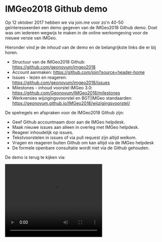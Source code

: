 # IMGeo2018 Github demo

Op 12 oktober 2017 hebben we via join.me voor zo'n 40-50 geïnteresseerden een demo gegeven van de IMGeo2018 Github demo.
Doel was om iedereen wegwijs te maken in de online werkomgeving voor de nieuwe versie van IMGeo.

Hieronder vind je de inhoud van de demo en de belangrijkste links die er bij horen.

- Structuur van de IMGeo2018 Github: 	https://github.com/geonovum/imgeo2018
- Account aanmaken: https://github.com/join?source=header-home
- Issues - lezen en reageren: 	https://github.com/geonovum/imgeo2018/issues 
- Milestones - inhoud voorstel IMGeo 3.0: 	 https://github.com/Geonovum/IMGeo2018/milestones
- Werkversies wijzigingsvoorstel en BGT|IMGeo standaarden: 	 https://geonovum.github.io/IMGeo2018/wijzigingsvoorstel/

De spelregels en afspraken voor de IMGeo2018 Github zijn:

- Geef Github accountnaam door aan de IMGeo helpdesk.
- Maak nieuwe issues aan alleen in overleg met IMGeo helpdesk.
- Reageer inhoudelijk op issues.
- Tekstvoorstelen in issues of via pull request zijn altijd welkom.
- Vragen en reageren buiten Github om kan altijd via de IMGeo helpdesk
- De formele openbare consultatie wordt niet via de Github gehouden.

De demo is terug te kijken via:

<video width="320" height="240" controls>
  <source src="https://github.com/Geonovum/IMGeo2018/blob/master/bijeenkomsten/03%20github%20demo/20171012-imgeo2018-github-demo.mp4?raw=true" type="video/mp4">
Your browser does not support the video tag.
</video>
